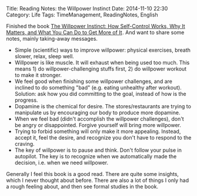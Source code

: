 Title: Reading Notes: the Willpower Instinct
Date: 2014-11-10 22:30
Category: Life
Tags: TimeManagement, ReadingNotes, English

Finished the book <a href="http://www.amazon.com/gp/product/B005ERIRZE/ref=as_li_tl?ie=UTF8&camp=1789&creative=390957&creativeASIN=B005ERIRZE&linkCode=as2&tag=complife01-20&linkId=E4URR4SRQ3XZHAN7">The Willpower Instinct: How Self-Control Works, Why It Matters, and What You Can Do to Get More of It</a><img src="https://ir-na.amazon-adsystem.com/e/ir?t=complife01-20&l=as2&o=1&a=B005ERIRZE" width="1" height="1" border="0" alt="" style="border:none !important; margin:0px !important;" />.
And want to share some notes, mainly taking-away messages.

* Simple (scientific) ways to improve willpower: physical exercises, breath slower, relax, sleep well.
* Willpower is like muscle. It will exhaust when being used too much. This means 1) do willpower-challenging stuffs first, 2) do willpower workout to make it stronger.
* We feel good when finishing some willpower challenges, and are inclined to do something "bad" (e.g. eating unhealthy after workout). Solution: ask how you did committing to the goal, instead of how is the progress.
* Dopamine is the chemical for desire. The stores/restaurants are trying to manipulate us by encouraging our body to produce more dopamine.
* When we feel bad (didn't accomplish the willpower challenges), don't be angry or disappointed. Forgive yourself will bring more willpower.
* Trying to forbid something will only make it more appealing. Instead, accept it, feel the desire, and recognize you don't have to respond to the craving.
* The key of willpower is to pause and think. Don't follow your pulse in autopilot. The key is to recognize when we automatically made the decision, i.e. when we need willpower.

Generally I feel this book is a good read.
There are quite some insights, which I never thought about before. 
There are also a lot of things I only had a rough feeling about, and then see formal studies in the book.
